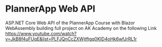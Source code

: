 # PlannerApp Web API

ASP.NET Core Web API of the PlannerApp Course with Blazor WebAssembly building full project on AK Academy on the following Link 
https://www.youtube.com/watch?v=JkB8f4uFUqE&list=PLFJQnCcZXWjtftgq0KID4oHk6wfJrRL1r
